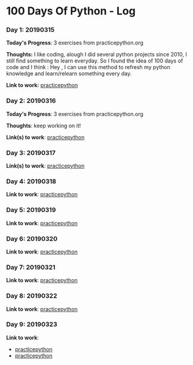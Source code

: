 # 100 Days Of Python - Log

### Day 1: 20190315

**Today's Progress**: 3 exercises from practicepython.org

**Thoughts:** I like coding, alough I did several python projects since 2010, I still find something to learn everyday. So I found the idea of 100 days of code and I think : Hey , I can use this method to refresh my python knowledge and learn/relearn something every day. 

**Link to work:** [practicepython](https://github.com/huangkai31/practicepython/commit/0e72577c1cb2a98838208372ad989fecbed1ff33)

### Day 2: 20190316
**Today's Progress**: 3 exercises from practicepython.org

**Thoughts**: keep working on it! 

**Link(s) to work**: [practicepython](https://github.com/huangkai31/practicepython/commit/66c79b8baae134c654b2e3bcb7cfff5ca6889ee6)

### Day 3: 20190317
**Link(s) to work**: [practicepython](https://github.com/huangkai31/practicepython/commit/bc5a4e4a1c9196d9925af8d995ab68edc5e78501)

### Day 4: 20190318
**Link to work**: [practicepython](https://github.com/huangkai31/practicepython/commit/d70058f7728f15981bbebce6281ea59b9c1d0be2)

### Day 5: 20190319
**Link to work**: [practicepython](https://github.com/huangkai31/practicepython/commit/2e822eef3f3ff2dd79b58e8c63b691557b1e2098)

### Day 6: 20190320
**Link to work**: [practicepython](https://github.com/huangkai31/practicepython/commit/1ab422a53efca9e136c805e9f7c5289bda92a938)

### Day 7: 20190321
**Link to work**: [practicepython](https://github.com/huangkai31/practicepython/commit/7a9150b701455682798c920f991492445b822969)

### Day 8: 20190322
**Link to work**: [practicepython](https://github.com/huangkai31/practicepython/commit/a59ff0756b51ee4872961a09187bb7c5bbe1d4de)

### Day 9: 20190323
**Link to work**: 
 * [practicepython](https://github.com/huangkai31/practicepython/commit/7a33d9124746279e800d680ddaa438eeb7c32b18)
 * [practicepython](https://github.com/huangkai31/practicepython/commit/018b40bcf9d985336cd78c73659930e6e2044370)
